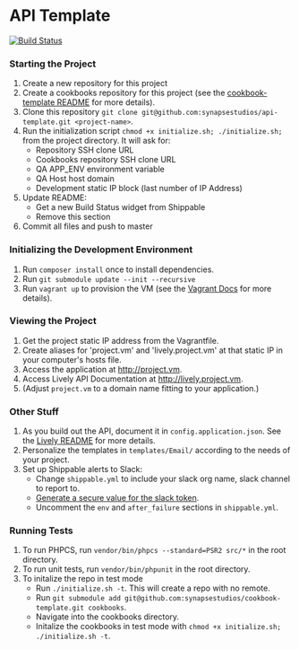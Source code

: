# API Template

[![Build Status](https://api.shippable.com/projects/540e72f23479c5ea8f9e4fc2/badge?branchName=master)](https://app.shippable.com/projects/540e72f23479c5ea8f9e4fc2/builds/latest)

### Starting the Project
1. Create a new repository for this project
1. Create a cookbooks repository for this project (see the [cookbook-template README](https://github.com/synapsestudios/cookbook-template) for more details).
1. Clone this repository `git clone git@github.com:synapsestudios/api-template.git <project-name>`.
1. Run the initialization script `chmod +x initialize.sh; ./initialize.sh;` from the project directory. It will ask for:
    - Repository SSH clone URL
    - Cookbooks repository SSH clone URL
    - QA APP_ENV environment variable
    - QA Host host domain
    - Development static IP block (last number of IP Address)
1. Update README:
    - Get a new Build Status widget from Shippable
    - Remove this section
1. Commit all files and push to master

### Initializing the Development Environment
1. Run `composer install` once to install dependencies.
1. Run `git submodule update --init --recursive`
1. Run `vagrant up` to provision the VM (see the [Vagrant Docs](http://docs.vagrantup.com/v2/) for more details).

### Viewing the Project
1. Get the project static IP address from the Vagrantfile.
1. Create aliases for 'project.vm' and 'lively.project.vm' at that static IP in your computer's hosts file.
1. Access the application at http://project.vm.
1. Access Lively API Documentation at http://lively.project.vm.
1. (Adjust `project.vm` to a domain name fitting to your application.)

### Other Stuff
1. As you build out the API, document it in `config.application.json`. See the [Lively README](https://github.com/synapsestudios/lively) for more details.
1. Personalize the templates in `templates/Email/` according to the needs of your project.
1. Set up Shippable alerts to Slack:
    - Change `shippable.yml` to include your slack org name, slack channel to report to.
    - [Generate a secure value for the slack token](http://blog.shippable.com/devops-chat-a-simple-way-to-use-slack-notifications-with-shippable).
    - Uncomment the `env` and `after_failure` sections in `shippable.yml`.

### Running Tests
1. To run PHPCS, run `vendor/bin/phpcs --standard=PSR2 src/*` in the root directory.
1. To run unit tests, run `vendor/bin/phpunit` in the root directory.
1. To initalize the repo in test mode
    - Run `./initialize.sh -t`. This will create a repo with no remote.
    - Run `git submodule add git@github.com:synapsestudios/cookbook-template.git cookbooks`.
    - Navigate into the cookbooks directory.
    - Initalize the cookbooks in test mode with `chmod +x initialize.sh; ./initialize.sh -t`.
